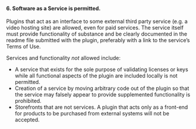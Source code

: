 <h4>6. Software as a Service is permitted.</h4>

Plugins that act as an interface to some external third party service (e.g. a video hosting site) are allowed, even for paid services. The service itself must provide functionality of substance and be clearly documented in the readme file submitted with the plugin, preferably with a link to the service’s Terms of Use.

Services and functionality _not_ allowed include:

* A service that exists for the sole purpose of validating licenses or keys while all functional aspects of the plugin are included locally is not permitted.
* Creation of a service by moving arbitrary code out of the plugin so that the service may falsely appear to provide supplemented functionality is prohibited.
* Storefronts that are not services. A plugin that acts only as a front-end for products to be purchased from external systems will not be accepted.
